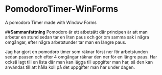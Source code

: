 # PomodoroTimer-WinForms
A pomodoro Timer made with Window Forms

##**Sammanfattning**
Pomodoro är ett atbetsätt där principen är att man arbetar en stund sedan tar en liten paus och gör om samma sak i några omgångar, efter några arbetstunder tar man en längre paus.

Jag har gjort en pomodoro timer som räknar först ner för arbetstunden sedan pausen och efter 4 omgångar räknar den ner för en längre paus. Har också lagt till en lista där man kan lägga till uppgifter man har, så den kan användas till att hålla koll på det uppgifter man har under dagen.
